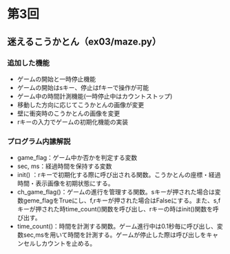 # 第3回
## 迷えるこうかとん（ex03/maze.py）
### 追加した機能
* ゲームの開始と一時停止機能
* ゲームの開始はsキー、停止はfキーで操作が可能
* ゲーム中の時間計測機能(一時停止中はカウントストップ)
* 移動した方向に応じてこうかとんの画像が変更
* 壁に衝突時のこうかとんの画像を変更
* rキーの入力でゲームの初期化機能の実装
### プログラム内䛾解説
* game_flag：ゲーム中か否かを判定する変数
* sec, ms：経過時間を保持する変数
* init() ：rキーで初期化する際に呼び出される関数。こうかとんの座標・経過時間・表示画像を初期状態にする。 
* ch_game_flag()：ゲームの進行を管理する関数。sキーが押された場合は変数geme_flagをTrueにし、f,rキーが押された場合はFalseにする。また、s,fキーが押された時time_count()関数を呼び出し、rキーの時はinit()関数を呼び出す。
* time_count()：時間を計測する関数。ゲーム進行中は0.1秒毎に呼び出し、変数sec,msを用いて時間を計測する。ゲームが停止した際は呼び出しをキャンセルしカウントを止める。

